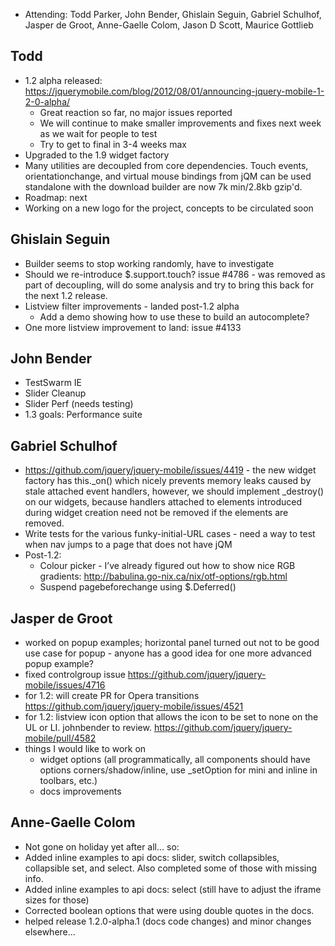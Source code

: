 * Attending: Todd Parker, John Bender, Ghislain Seguin, Gabriel Schulhof, Jasper de Groot, Anne-Gaelle Colom, Jason D Scott, Maurice Gottlieb

## Todd
* 1.2 alpha released: https://jquerymobile.com/blog/2012/08/01/announcing-jquery-mobile-1-2-0-alpha/
  - Great reaction so far, no major issues reported
  - We will continue to make smaller improvements and fixes next week as we wait for people to test
  - Try to get to final in 3-4 weeks max
* Upgraded to the 1.9 widget factory
* Many utilities are decoupled from core dependencies. Touch events, orientationchange, and virtual mouse bindings from jQM can be used standalone with the download builder are now 7k min/2.8kb gzip'd.
* Roadmap: next
* Working on a new logo for the project, concepts to be circulated soon

## Ghislain Seguin
* Builder seems to stop working randomly, have to investigate
* Should we re-introduce $.support.touch? issue #4786 - was removed as part of decoupling, will do some analysis and try to bring this back for the next 1.2 release.
* Listview filter improvements - landed post-1.2 alpha
  - Add a demo showing how to use these to build an autocomplete?
* One more listview improvement to land: issue #4133

## John Bender
* TestSwarm IE
* Slider Cleanup
* Slider Perf (needs testing)
* 1.3 goals: Performance suite

## Gabriel Schulhof
* https://github.com/jquery/jquery-mobile/issues/4419 - the new widget factory has this._on() which nicely prevents memory leaks caused by stale attached event handlers, however, we should implement _destroy() on our widgets, because handlers attached to elements introduced during widget creation need not be removed if the elements are removed.
* Write tests for the various funky-initial-URL cases - need a way to test when nav jumps to a page that does not have jQM
* Post-1.2:
  - Colour picker - I’ve already figured out how to show nice RGB gradients: http://babulina.go-nix.ca/nix/otf-options/rgb.html
  - Suspend pagebeforechange using $.Deferred()

## Jasper de Groot
* worked on popup examples; horizontal panel turned out not to be good use case for popup - anyone has a good idea for one more advanced popup example?
* fixed controlgroup issue https://github.com/jquery/jquery-mobile/issues/4716
* for 1.2: will create PR for Opera transitions https://github.com/jquery/jquery-mobile/issues/4521
* for 1.2: listview icon option  that allows the icon to be set to none on the UL or LI. johnbender to review. https://github.com/jquery/jquery-mobile/pull/4582
* things I would like to work on
  - widget options (all programmatically, all components should have options corners/shadow/inline, use _setOption for mini and inline in toolbars, etc.)
  - docs improvements

## Anne-Gaelle Colom
* Not gone on holiday yet after all... so:
* Added inline examples to api docs: slider, switch collapsibles, collapsible set, and select. Also completed some of those with missing info.
* Added inline examples to api docs: select (still have to adjust the iframe sizes for those)
* Corrected boolean options that were using double quotes in the docs.
* helped release 1.2.0-alpha.1 (docs code changes) and minor changes elsewhere... 
